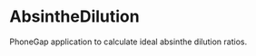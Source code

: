 AbsintheDilution
================

PhoneGap application to calculate ideal absinthe dilution ratios.

